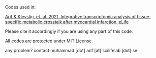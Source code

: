 Codes used in:

[Arif & Klevstig, et. al. 2021. Integrative transcriptomic analysis of tissue-specific metabolic crosstalk after myocardial infarction. eLife](https://elifesciences.org/articles/66921)

Please cite it accordingly if you are using any part of this code.

All codes are protected under MIT License.

any problem? contact muhammad [dot] arif [at] scilifelab [dot] se
